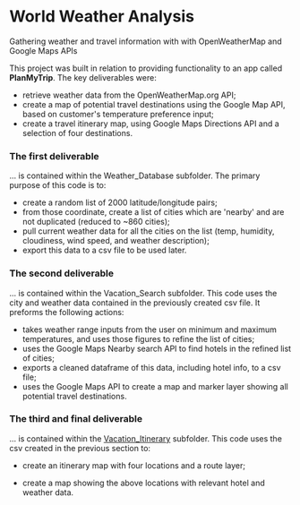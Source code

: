 # World Weather Analysis
Gathering weather and travel information with with OpenWeatherMap and Google Maps APIs

This project was built in relation to providing functionality to an app called **PlanMyTrip**. The key deliverables were:
- retrieve weather data from the OpenWeatherMap.org API;
- create a map of potential travel destinations using the Google Map API, based on customer's temperature preference input;
- create a travel itinerary map, using Google Maps Directions API and a selection of four destinations.

### The first deliverable
... is contained within the Weather_Database subfolder. The primary purpose of this code is to:
- create a random list of 2000 latitude/longitude pairs;
- from those coordinate, create a list of cities which are 'nearby' and are not duplicated (reduced to ~860 cities);
- pull current weather data for all the cities on the list (temp, humidity, cloudiness, wind speed, and weather description);
- export this data to a csv file to be used later.

### The second deliverable
... is contained within the Vacation_Search subfolder. This code uses the city and weather data contained in the previously created csv file. It preforms the following actions:
- takes weather range inputs from the user on minimum and maximum temperatures, and uses those figures to refine the list of cities;
- uses the Google Maps Nearby search API to find hotels in the refined list of cities;
- exports a cleaned dataframe of this data, including hotel info, to a csv file;
- uses the Google Maps API to create a map and marker layer showing all potential travel destinations.



### The third and final deliverable
... is contained within the [Vacation_Itinerary](Vacation_Itinerary) subfolder. This code uses the csv created in the previous section to:
- create an itinerary map with four locations and a route layer;



- create a map showing the above locations with relevant hotel and weather data.

